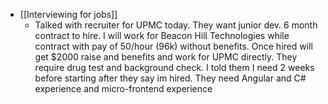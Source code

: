   * [[Interviewing for jobs]]
    * Talked with recruiter for UPMC today. They want junior dev. 6 month contract to hire. I will work for Beacon Hill Technologies while contract with pay of 50/hour (96k)  without benefits. Once hired will get $2000 raise and benefits and work for UPMC directly. They require drug test and background check. I told them I need 2 weeks before starting after they say im hired. They need Angular and C# experience and micro-frontend experience
